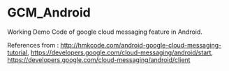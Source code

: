 # GCM_Android
Working Demo Code of google cloud messaging feature in Android.

References from  : http://hmkcode.com/android-google-cloud-messaging-tutorial,
                   https://developers.google.com/cloud-messaging/android/start,
                   https://developers.google.com/cloud-messaging/android/client
